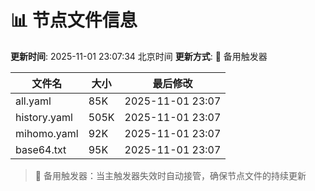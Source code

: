 # 📊 节点文件信息

**更新时间**: 2025-11-01 23:07:34 北京时间
**更新方式**: 🔄 备用触发器

| 文件名 | 大小 | 最后修改 |
|--------|------|----------|
| all.yaml | 85K | 2025-11-01 23:07 |
| history.yaml | 505K | 2025-11-01 23:07 |
| mihomo.yaml | 92K | 2025-11-01 23:07 |
| base64.txt | 95K | 2025-11-01 23:07 |

> 🔄 备用触发器：当主触发器失效时自动接管，确保节点文件的持续更新

